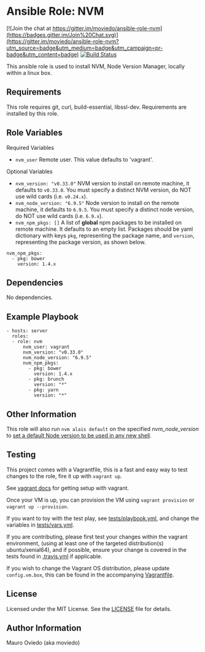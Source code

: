 Ansible Role: NVM
=========

[![Join the chat at https://gitter.im/moviedo/ansible-role-nvm](https://badges.gitter.im/Join%20Chat.svg)](https://gitter.im/moviedo/ansible-role-nvm?utm_source=badge&utm_medium=badge&utm_campaign=pr-badge&utm_content=badge)
[![Build Status](https://travis-ci.org/moviedo/ansible-role-nvm.svg?branch=develop)](https://travis-ci.org/moviedo/ansible-role-nvm)

This ansible role is used to install NVM, Node Version Manager, locally within a linux box.

Requirements
------------

This role requires git, curl, build-essential, libssl-dev. Requirements are installed by this role.

Role Variables
--------------

Required Variables

  * `nvm_user` Remote user. This value defaults to 'vagrant'.

Optional Variables

  * `nvm_version: "v0.33.0"` NVM version to install on remote machine, it defaults to `v0.33.0`. You must specify a distinct NVM version, do NOT use wild cards (i.e. `v0.24.x`).
  * `nvm_node_version: "6.9.5"` Node version to install on the remote machine, it defaults to `6.9.5`. You must specify a distinct node version, do NOT use wild cards (i.e. `6.9.x`).
  * `nvm_npm_pkgs: []` A list of **global** npm packages to be installed on remote machine. It defaults to an empty list. Packages should be yaml dictionary with keys `pkg`, representing the package name, and `version`, representing the package version, as shown below.
  ```
  nvm_npm_pkgs:
    - pkg: bower
      version: 1.4.x
  ```

Dependencies
------------

No dependencies.

Example Playbook
----------------

    - hosts: server
      roles:
      - role: nvm
          nvm_user: vagrant
          nvm_version: "v0.33.0"
          nvm_node_version: "6.9.5"
          nvm_npm_pkgs:
            - pkg: bower
              version: 1.4.x
            - pkg: brunch
              version: "*"
            - pkg: yarn
              version: "*"

Other Information
-----------------

This role will also run `nvm alais default` on the specified *nvm_node_version* to [set a default Node version to be used in any new shell](https://github.com/creationix/nvm).

Testing
-------

This project comes with a Vagrantfile, this is a fast and easy way to test changes to the role, fire it up with `vagrant up`.

See [vagrant docs](https://docs.vagrantup.com/v2/) for getting setup with vagrant.

Once your VM is up, you can provision the VM using `vagrant provision` or `vagrant up --provision`.

If you want to toy with the test play, see [tests/playbook.yml](./tests/playbook.yml), and change the variables in [tests/vars.yml](./tests/vars.yml).

If you are contributing, please first test your changes within the vagrant environment, (using at least one of the targeted distribution(s) ubuntu/xenial64), and if possible, ensure your change is covered in the tests found in [.travis.yml](./.travis.yml) if applicable.

If you wish to change the Vagrant OS distribution, please update `config.vm.box`, this can be found in the accompanying [Vagrantfile](./Vagrantfile).

License
-------

Licensed under the MIT License. See the [LICENSE](./LICENSE) file for details.

Author Information
------------------

Mauro Oviedo (aka moviedo)
